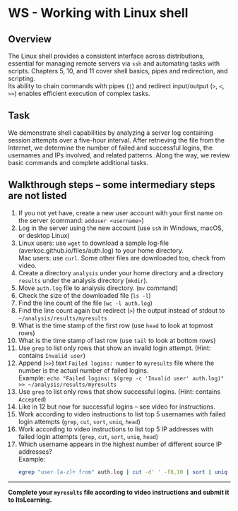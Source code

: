 # WS - Working with Linux shell

## Overview

The Linux shell provides a consistent interface across distributions, essential for managing remote servers via `ssh` and automating tasks with scripts. Chapters 5, 10, and 11 cover shell basics, pipes and redirection, and scripting.  
Its ability to chain commands with pipes (`|`) and redirect input/output (`>`, `<`, `>>`) enables efficient execution of complex tasks.


## Task

We demonstrate shell capabilities by analyzing a server log containing session attempts over a five-hour interval. After retrieving the file from the Internet, we determine the number of failed and successful logins, the usernames and IPs involved, and related patterns. Along the way, we review basic commands and complete additional tasks.


## Walkthrough steps – some intermediary steps are not listed

1. If you not yet have, create a new user account with your first name on the server (command: `adduser <username>`)
2. Log in the server using the new account (use `ssh` in Windows, macOS, or desktop Linux)
3. Linux users: use `wget` to download a sample log-file (averkoc.github.io/files/auth.log) to your home directory.  
   Mac users: use `curl`. Some other files are downloaded too, check from video.
4. Create a directory `analysis` under your home directory and a directory `results` under the analysis directory (`mkdir`).
5. Move `auth.log` file to analysis directory. (`mv` command)
6. Check the size of the downloaded file (`ls -l`)
7. Find the line count of the file (`wc -l auth.log`)
8. Find the line count again but redirect (`>`) the output instead of stdout to `~/analysis/results/myresults`
9. What is the time stamp of the first row (use `head` to look at topmost rows)
10. What is the time stamp of last row (use `tail` to look at bottom rows)
11. Use `grep` to list only rows that show an invalid login attempt. (Hint: contains `Invalid user`)
12. Append (`>>`) text `Failed logins: number` to `myresults` file where the number is the actual number of failed logins.  
    Example: `echo "Failed logins: $(grep -c 'Invalid user' auth.log)" >> ~/analysis/results/myresults`
13. Use `grep` to list only rows that show successful logins. (Hint: contains `Accepted`)
14. Like in 12 but now for successful logins – see video for instructions.
15. Work according to video instructions to list top 5 usernames with failed login attempts (`grep`, `cut`, `sort`, `uniq`, `head`)
16. Work according to video instructions to list top 5 IP addresses with failed login attempts (`grep`, `cut`, `sort`, `uniq`, `head`)
17. Which username appears in the highest number of different source IP addresses?  
    Example:  
    ```bash
    egrep "user [a-z]+ from" auth.log | cut -d' ' -f8,10 | sort | uniq | cut -d' ' -f1 | sort | uniq -c | sort -nr | head -1
    ```

---

**Complete your `myresults` file according to video instructions and submit it to ItsLearning.**
